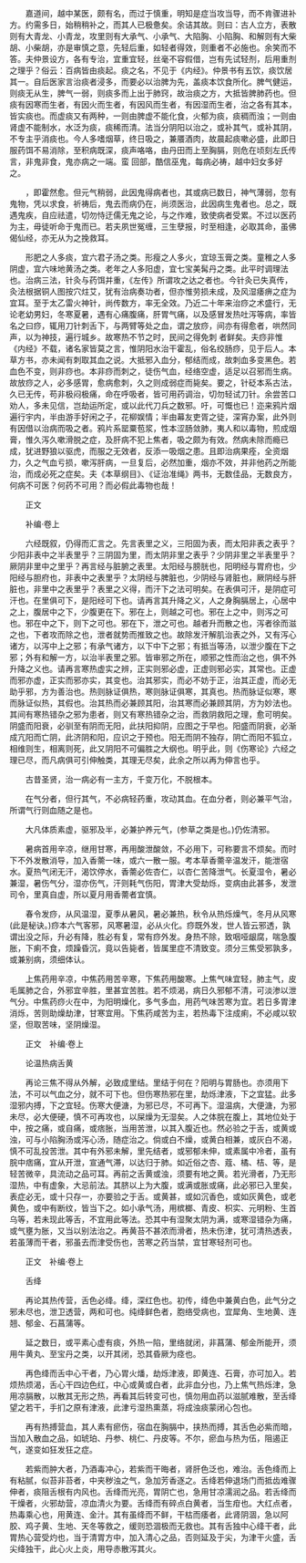 <!-- { "loadSidebar": true } -->
　　嘉道间，越中某医，颇有名，而过于慎重，明知是症当攻当导，而不肯骤进补方。约需多日，始稍稍补之，而其人已极惫矣。余诘其故。则曰：古人立方，表散则有大青龙、小青龙，攻里则有大承气、小承气、大陷胸、小陷胸、和解则有大柴胡、小柴胡，亦是审慎之意，先轻后重，如轻者得效，则重者不必施也。余笑而不答。夫仲景设方，各有专治，宜重宜轻，丝毫不容假借，岂有先试轻剂，后用重剂之理乎？俗云：百病皆由痰起。痰之名，不见于《内经》。仲景书有五饮，痰饮居其一。自后医家言治痰者浸多，而要必以治脾为先，盖痰本饮食所化。脾气健运，则痰无从生，脾气一弱，则痰多而上出于肺窍，故治痰之方，大抵皆脾肺药也。但痰有因寒而生者，有因火而生者，有因风而生者，有因湿而生者，治之各有其本，皆实痰也。而虚痰又有两种，一则由脾虚不能化食，火郁为痰，痰稠而浊；一则由肾虚不能制水，水泛为痰，痰稀而清。法当分阴阳以治之，或补其气，或补其阴，不专主乎消痰也。今人多嗜烟草，终日吸之，兼餍酒肉，故晨起痰嗽必盛，此即日服药饵不易消除，至积病既深，痰声咯咯，由丹田而上至胸膈，则危在顷刻左氏传言，非鬼非食，鬼亦病之一端。蛮 回部，酷信巫鬼，每病必祷，越中妇女多好之。

　　，即霍然愈。但元气稍弱，此因鬼得病者也，其或病已数日，神气薄弱，忽有鬼物，凭以求食，祈祷后，鬼去而病仍在，尚须医治，此因病生鬼者也。总之，既遇鬼疾，自应祛遣，切勿恃迂儒无鬼之论，与之作难，致使病者受累。不过以医药为主，毋徒听命于鬼而已。若夫夙世冤缠，三生孽报，时至相逢，必取其命，虽佛偈仙经，亦无从为之挽救耳。

　　形肥之人多痰，宜六君子汤之类。形瘦之人多火，宜琼玉膏之类。童稚之人多阴虚，宜六味地黄汤之类。老年之人多阳虚，宜七宝美髯丹之类。此平时调理法也。治病三法，针灸与药饵并重，《左传》所谓攻之达之者也。今针灸已失真传，灸法根据铜人图按穴炷艾，犹有治病奏功者，但亦惟劳损未成，及风湿痿痹之症为宜耳。至于太乙雷火神针，尚传数方，率无全效。乃近二十年来治痧之术盛行，无论老幼男妇，冬寒夏暑，遇有心痛腹痛，肝胃气痛，以及感冒发热吐泻等病，率皆名之曰痧，辄用刀针刺舌下，与两臂等处之血，谓之放痧，间亦有得愈者，哄然同声，以为神技，遍行城乡。故寒热不节之时，民间之得免刺 者鲜矣。夫痧非惟《内经》不载，诸名家皆莫之言，惟阴阳水治干霍乱，俗名绞肠痧，见于后人。本草方书，亦未闻有刺取其血之说。大抵邪入血分，郁结而成，故刺血多变黑色。若血色不变，则非痧也。本非痧而刺之，徒伤气血，经络空虚，适足以召邪而生病。故放痧之人，必多感胃，愈病愈刺，久之则成弱症而毙矣。要之，针砭本系古法，久已无传，苟非极闷极痛，命在呼吸者，皆可用药调治，切勿轻试刀针。余尝苦口劝人，多未见信，岂劫运所定，或以此代刀兵之数邪。吁，可慨也已！迩来鸦片烟遍行宇内，半由游手好闲之子，花柳娱情；半由幕友吏胥之徒，深宵办案，此外则有因借以治病而吸之者。鸦片系罂粟苞浆，性本涩肠敛肺，夷人和以毒物，煎成烟膏，惟久泻久嗽滑脱之症，及肝病不犯上焦者，吸之颇为有效。然病未除而瘾已成，犹进野狼以驱虎，而服之无效者，反添一吸烟之患。且即治病果痊，全资烟力，久之气血亏损，嗽泻肝病，一旦复后，必然加重，烟亦不效，并非他药之所能治，而成必死之症矣。夫《本草纲目》、《证治准绳》两书，无数佳品，无数良方，何病不可医？何药不可用？而必假此毒物也哉！

　　正文

　　补编·卷上

　　六经既叙，仍得而汇言之。先言表里之义，三阳固为表，而太阳非表之表乎？少阳非表中之半表里乎？三阴固为里，而太阴非里之表乎？少阴非里之半表里乎？厥阴非里中之里乎？再言经与脏腑之表里。太阳经与膀胱也，阳明经与胃府也，少阳经与胆府也，非表中之表里乎？太阴经与脾脏也，少阴经与肾脏也，厥阴经与肝脏也，非里中之表里乎？表里之义得，而汗下之法可明矣。在表俱可汗，是阴症可汗也。在里俱可下，是阳经可下也。请再言其升降之义，人之身胸膈居上，心居中之上，腹居中之下，少腹更在下。邪在上，则越之可也。邪在上之中，则泻之可也。邪在中之下，则下之可也。邪在下，泄之可也。越者升而散之也，泻者徐而滋之也，下者攻而除之也，泄者就势而推致之也。故除发汗解肌治表之外，又有泻心诸方，以泻中上之邪；有承气诸方，以下中下之邪；有抵当等汤，以泄少腹在下之邪；外有和解一方，以治半表里之邪。皆审邪之所在，顺邪之性而治之也，俱不外升降之义也。请再言寒热虚实之辨，正实则邪必虚，正虚则邪必实，其常也。正虚而邪亦虚，正实而邪亦实，其变也。治其邪实，而必不妨于正，治其正虚，而必无助乎邪，方为善治也。热则脉证俱热，寒则脉证俱寒，其真也。热而脉证似寒，寒而脉证似热，其假也。治其热而必兼顾其阳，治其寒而必兼顾其阴，方为妙法也。其间有寒热错杂之邪为患者，则又有寒热错杂之治，而救阴救阳之理，愈可明矣。阴盛而阳衰，必驯至有阴而无阳，此扶阳抑阴，应图之于早也。阳盛而阴衰，必渐成亢阳而亡阴，此济阴和阳，应识之于预也。阳无而阴不独存，阴亡而阳不狐立，相维则生，相离则死，此又阴阳不可偏胜之大纲也。明乎此，则《伤寒论》六经之理已尽，而凡病俱可引伸触类，其理无尽矣，此余之所以再为伸言也乎。

　　古昔圣贤，治一病必有一主方，千变万化，不脱根本。

　　在气分者，但行其气，不必病轻药重，攻动其血。在血分者，则必兼平气治，所谓气行则血随之是也。

　　大凡体质素虚，驱邪及半，必兼护养元气，(参草之类是也。)仍佐清邪。

　　暑病首用辛凉，继用甘寒，再用酸泄酸敛，不必用下，可称要言不烦矣。而时下不外发散消导，加入香薷一味，或六一散一服。考本草香薷辛温发汗，能泄宿水。夏热气闭无汗，渴饮停水，香薷必佐杏仁，以杏仁苦降泄气。长夏湿令，暑必兼湿，暑伤气分，湿亦伤气，汗则耗气伤阳，胃津大受劫烁，变病由此甚多，发泄司令，里真自虚，所以夏月用香薷者宜慎。

　　春令发痧，从风温湿，夏季从暑风，暑必兼热，秋令从热烁燥气，冬月从风寒(此是秘诀。)痧本六气客邪，风寒暑湿，必从火化。痧既外发，世人皆云邪透，孰谓出没之际，升必有降，胜必有复，常有痧外发。身热不除，致咽哑龈腐，喘急腹胀，下痢不食，烦躁昏沉，竟以告毙者，皆属里症不清致变。须分三焦受邪孰多，或兼别病，须细体认。

　　上焦药用辛凉，中焦药用苦辛寒，下焦药用酸寒。上焦气味宜轻，肺主气，皮毛属肺之合，外邪宜辛胜，里甚宜苦胜。若不烦渴，病日久邪郁不清，可淡渗以泄气分。中焦药痧火在中，为阳明燥化，多气多血，用药气味苦寒为宜。若日多胃津消烁，苦则助燥劫津，甘寒宜用。下焦药咸苦为主，若热毒下注成痢，不必咸以软坚，但取苦味，坚阴燥湿。

　　正文　补编·卷上

　　论温热病舌黄

　　再论三焦不得从外解，必致成里结。里结于何在？阳明与胃肠也。亦须用下法，不可以气血之分，就不可下也。但伤寒热邪在里，劫烁津液，下之宜猛。此多湿邪内搏，下之宜轻。伤寒大便溏，为邪已尽，不可再下。湿温病，大便溏，为邪未尽，必大便硬，慎不可再攻也，以屎燥为无湿矣。人之体脘在腹上，其地位处于中，按之痛，或自痛，或痞胀，当用苦泄，以其入腹近也。然必验之于舌，或黄或浊，可与小陷胸汤或泻心汤，随症治之。倘或白不燥，或黄白相兼，或灰白不渴，慎不可乱投苦泄。其中有外邪未解，里先结者，或邪郁未伸，或素属中冷者，虽有脘中痞痛，宜从开泄，宣通气滞，以达归于肺。如近俗之杏、蔻、橘、桔、等，是轻苦微辛，具流动之品可耳。再前之舌黄或浊，须要有地之黄。若光滑者，乃无形湿热，中有虚象，大忌前法。其脐以上为大腹，或满或胀或痛，此必邪已入里矣，表症必无，或十只存一，亦要验之于舌。或黄甚，或如沉香色，或如灰黄色，或老黄色，或中有断纹，皆当下之。如小承气汤，用槟榔、青皮、枳实、元明粉、生首乌等，若未现此等舌，不宜用此等法。恐其中有湿聚太阴为满，或寒湿错杂为痛，或气壅为胀，又当以别法治之。再黄苔不甚浓而滑者，热未伤津，犹可清热透表，若虽薄而干者，邪虽去而津受伤也，苦寒之药当禁，宜甘寒轻剂可也。

　　正文　补编·卷上

　　舌绛

　　再论其热传营，舌色必绛。绛，深红色也。初传，绛色中兼黄白色，此气分之邪未尽也，泄卫透营，两和可也。纯绛鲜色者，胞络受病也，宜犀角、生地黄、连翘、郁金、石菖蒲等。

　　延之数日，或平素心虚有痰，外热一陷，里络就闭，非菖蒲、郁金所能开，须用牛黄丸、至宝丹之类，以开其闭，恐其昏厥为痉也。

　　再色绛而舌中心干者，乃心胃火燔，劫烁津液，即黄连、石膏，亦可加入。若烦热烦渴，舌心干四边色红，中心或黄或白者，此非血分也，乃上焦气热烁津，急用凉膈散，以散其无形之热，再看其后转变可也，慎勿用血药以滋腻难散，至舌绛望之若干，手扪之原有津液，此津亏湿热熏蒸，将成浊痰蒙闭心包也。

　　再有热搏营血，其人素有瘀伤，宿血在胸膈中，挟热而搏，其舌色必紫而暗，当加入散血之品，如琥珀、丹参、桃仁、丹皮等。不尔，瘀血与热为伍，阻遏正气，遂变如狂发狂之症。

　　若紫而肿大者，乃酒毒冲心，若紫而干晦者，肾肝色泛也，难治。舌色绛而上有粘腻，似苔非苔者，中夹秽浊之气，急加芳香逐之。舌绛若伸退场门而抵齿难骤伸者，痰阻舌根有内风也。舌绛而光亮，胃阴亡也，急用甘凉濡润之品。若舌绛而干燥者，火邪劫营，凉血清火为要。舌绛而有碎点白黄者，当生疳也。大红点者，热毒乘心也，用黄连、金汁。其有虽绛而不鲜，干枯而痿者，此肾阴涸，急以阿胶、鸡子黄、生地、天冬等救之，缓则恐涸极而无救也。其有舌独中心绛干者，此胃热心营受灼也，当于清胃方中，加入清心之品，否则延及于尖，为津干火盛，舌尖绛独干，此心火上炎，用导赤散泻其火。

